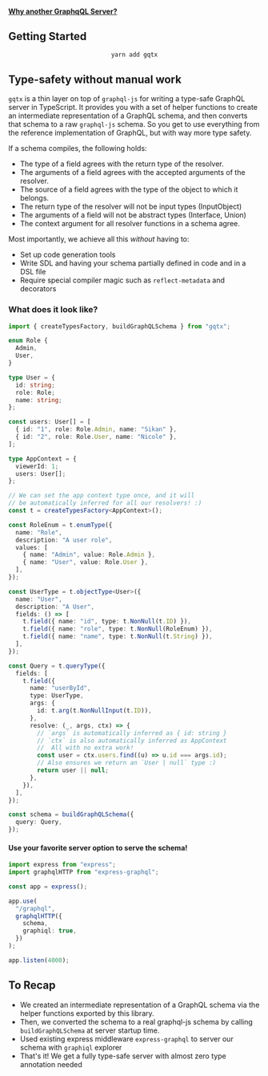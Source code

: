 #### [Why another GraphqQL Server?](https://github.com/sikanhe/gqtx/blob/master/WHY.md)

## Getting Started

<p align="center">
<code>yarn add gqtx</code>
</p>

## Type-safety without manual work

`gqtx` is a thin layer on top of `graphql-js` for writing a type-safe GraphQL server in TypeScript. It provides you with a set of helper functions to create an intermediate representation of a GraphQL schema, and then converts that schema to a raw `graphql-js` schema. So you get to use everything from the reference implementation of GraphQL, but with way more type safety.

If a schema compiles, the following holds:

- The type of a field agrees with the return type of the resolver.
- The arguments of a field agrees with the accepted arguments of the resolver.
- The source of a field agrees with the type of the object to which it belongs.
- The return type of the resolver will not be input types (InputObject)
- The arguments of a field will not be abstract types (Interface, Union)
- The context argument for all resolver functions in a schema agree.

Most importantly, we achieve all this _without_ having to:

- Set up code generation tools
- Write SDL and having your schema partially defined in code and in a DSL file
- Require special compiler magic such as `reflect-metadata` and decorators

### What does it look like?

```ts
import { createTypesFactory, buildGraphQLSchema } from "gqtx";

enum Role {
  Admin,
  User,
}

type User = {
  id: string;
  role: Role;
  name: string;
};

const users: User[] = [
  { id: "1", role: Role.Admin, name: "Sikan" },
  { id: "2", role: Role.User, name: "Nicole" },
];

type AppContext = {
  viewerId: 1;
  users: User[];
};

// We can set the app context type once, and it will
// be automatically inferred for all our resolvers! :)
const t = createTypesFactory<AppContext>();

const RoleEnum = t.enumType({
  name: "Role",
  description: "A user role",
  values: [
    { name: "Admin", value: Role.Admin },
    { name: "User", value: Role.User },
  ],
});

const UserType = t.objectType<User>({
  name: "User",
  description: "A User",
  fields: () => [
    t.field({ name: "id", type: t.NonNull(t.ID) }),
    t.field({ name: "role", type: t.NonNull(RoleEnum) }),
    t.field({ name: "name", type: t.NonNull(t.String) }),
  ],
});

const Query = t.queryType({
  fields: [
    t.field({
      name: "userById",
      type: UserType,
      args: {
        id: t.arg(t.NonNullInput(t.ID)),
      },
      resolve: (_, args, ctx) => {
        // `args` is automatically inferred as { id: string }
        // `ctx` is also automatically inferred as AppContext
        //  All with no extra work!
        const user = ctx.users.find((u) => u.id === args.id);
        // Also ensures we return an `User | null` type :)
        return user || null;
      },
    }),
  ],
});

const schema = buildGraphQLSchema({
  query: Query,
});
```

#### Use your favorite server option to serve the schema!

```ts
import express from "express";
import graphqlHTTP from "express-graphql";

const app = express();

app.use(
  "/graphql",
  graphqlHTTP({
    schema,
    graphiql: true,
  })
);

app.listen(4000);
```

## To Recap

- We created an intermediate representation of a GraphQL schema via the helper functions exported by this library.
- Then, we converted the schema to a real graphql-js schema by calling `buildGraphQLSchema` at server startup time.
- Used existing express middleware `express-graphql` to server our schema with `graphiql` explorer
- That's it! We get a fully type-safe server with almost zero type annotation needed
